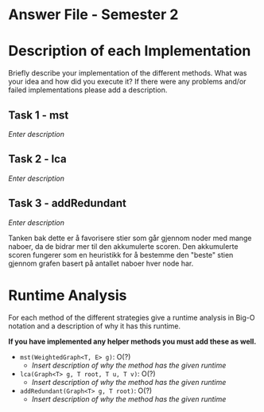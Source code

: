# Answer File - Semester 2
# Description of each Implementation
Briefly describe your implementation of the different methods. What was your idea and how did you execute it? If there were any problems and/or failed implementations please add a description.

## Task 1 - mst
*Enter description*

## Task 2 - lca
*Enter description*

## Task 3 - addRedundant
*Enter description*


Tanken bak dette er å favorisere stier som går gjennom noder med mange naboer, da de bidrar mer til den akkumulerte scoren. Den akkumulerte scoren fungerer som en heuristikk for å bestemme den "beste" stien gjennom grafen basert på antallet naboer hver node har.

# Runtime Analysis
For each method of the different strategies give a runtime analysis in Big-O notation and a description of why it has this runtime.

**If you have implemented any helper methods you must add these as well.**

* ``mst(WeightedGraph<T, E> g)``: O(?)
    * *Insert description of why the method has the given runtime*
* ``lca(Graph<T> g, T root, T u, T v)``: O(?)
    * *Insert description of why the method has the given runtime*
* ``addRedundant(Graph<T> g, T root)``: O(?)
    * *Insert description of why the method has the given runtime*

